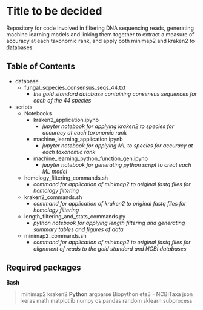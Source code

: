 # Title to be decided

Repository for code involved in filtering DNA sequencing reads, generating machine learning models and linking them together to extract a measure of accuracy at each taxonomic rank, and apply both minimap2 and kraken2 to databases.

## Table of Contents

- database
  - fungal_scpecies_consensus_seqs_44.txt
    - *the gold standard database containing consensus sequences for each of the 44 species*
- scripts
  - Notebooks
    - kraken2_application.ipynb
      - *jupyter notebook for applying kraken2 to species for accuracy at each taxonomic rank*
    - machine_learning_application.ipynb
      - *jupyter notebook for applying ML to species for accuracy at each taxonomic rank*
    - machine_learning_python_function_gen.ipynb
      - *jupyter notebook for generating python script to creat each ML model*
  - homology_filtering_commands.sh
    - *command for application of minimap2 to original fastq files for homology filtering*
  - kraken2_commands.sh
    - *command for application of kraken2 to original fastq files for homology filtering*
  - length_filtering_and_stats_commands.py
    - *python notebook for applying length filtering and generating summary tables and figures of data*
  - minimap2_commands.sh
    - *command for application of minimap2 to original fastq files for alignment of reads to the gold standard and NCBI databases*

## Required packages
**Bash**
> minimap2
> kraken2
**Python**
> argparse
> Biopython
> ete3 - NCBITaxa
> json
> keras
> math
> matplotlib
> numpy
> os
> pandas
> random
> sklearn
> subprocess

## 
